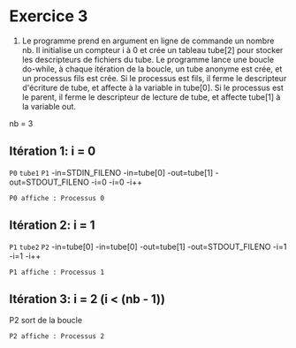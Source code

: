 # Exercice 3

1. Le programme prend en argument en ligne de commande un nombre nb.
Il initialise un compteur i à 0 et crée un tableau tube[2] pour stocker les descripteurs de fichiers du tube.
Le programme lance une boucle do-while, à chaque itération de la boucle, un tube anonyme est crée, et un processus fils est crée.
Si le processus est fils, il ferme le descripteur d'écriture de tube, et affecte à la variable in tube[0].
Si le processus est le parent, il ferme le descripteur de lecture de tube, et affecte tube[1] à la variable out.

nb = 3

## Itération 1: i = 0
`P0`                  `tube1`     `P1`
-in=STDIN_FILENO                  -in=tube[0]
-out=tube[1]                      -out=STDOUT_FILENO
-i=0                              -i=0
                                  -i++

`P0 affiche : Processus 0`

## Itération 2: i = 1

`P1`                  `tube2`     `P2`
-in=tube[0]                       -in=tube[0]
-out=tube[1]                      -out=STDOUT_FILENO
-i=1                              -i=1
                                  -i++

`P1 affiche : Processus 1`

## Itération 3: i = 2 (i < (nb - 1))
P2 sort de la boucle

`P2 affiche : Processus 2`